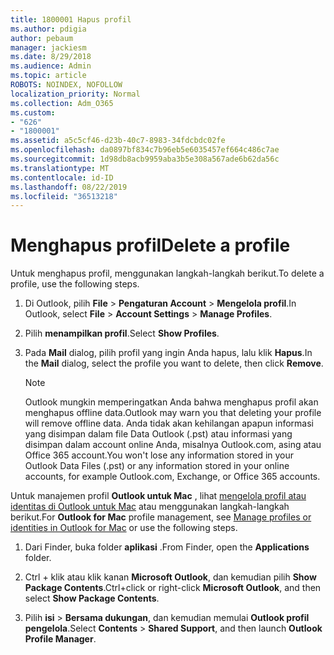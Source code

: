 ```yaml
---
title: 1800001 Hapus profil
ms.author: pdigia
author: pebaum
manager: jackiesm
ms.date: 8/29/2018
ms.audience: Admin
ms.topic: article
ROBOTS: NOINDEX, NOFOLLOW
localization_priority: Normal
ms.collection: Adm_O365
ms.custom:
- "626"
- "1800001"
ms.assetid: a5c5cf46-d23b-40c7-8983-34fdcbdc02fe
ms.openlocfilehash: da0897bf834c7b96eb5e6035457ef664c486c7ae
ms.sourcegitcommit: 1d98db8acb9959aba3b5e308a567ade6b62da56c
ms.translationtype: MT
ms.contentlocale: id-ID
ms.lasthandoff: 08/22/2019
ms.locfileid: "36513218"
---
```

# <a name="delete-a-profile"></a><span data-ttu-id="1b732-102">Menghapus profil</span><span class="sxs-lookup"><span data-stu-id="1b732-102">Delete a profile</span></span>

<span data-ttu-id="1b732-103">Untuk menghapus profil, menggunakan langkah-langkah berikut.</span><span class="sxs-lookup"><span data-stu-id="1b732-103">To delete a profile, use the following steps.</span></span>
  
1. <span data-ttu-id="1b732-104">Di Outlook, pilih **File** \> **Pengaturan Account** \> **Mengelola profil**.</span><span class="sxs-lookup"><span data-stu-id="1b732-104">In Outlook, select **File** \> **Account Settings** \> **Manage Profiles**.</span></span>

2. <span data-ttu-id="1b732-105">Pilih **menampilkan profil**.</span><span class="sxs-lookup"><span data-stu-id="1b732-105">Select **Show Profiles**.</span></span>

3. <span data-ttu-id="1b732-106">Pada **Mail** dialog, pilih profil yang ingin Anda hapus, lalu klik **Hapus**.</span><span class="sxs-lookup"><span data-stu-id="1b732-106">In the **Mail** dialog, select the profile you want to delete, then click **Remove**.</span></span>

    > [!NOTE]
    > <span data-ttu-id="1b732-107">Outlook mungkin memperingatkan Anda bahwa menghapus profil akan menghapus offline data.</span><span class="sxs-lookup"><span data-stu-id="1b732-107">Outlook may warn you that deleting your profile will remove offline data.</span></span> <span data-ttu-id="1b732-108">Anda tidak akan kehilangan apapun informasi yang disimpan dalam file Data Outlook (.pst) atau informasi yang disimpan dalam account online Anda, misalnya Outlook.com, asing atau Office 365 account.</span><span class="sxs-lookup"><span data-stu-id="1b732-108">You won't lose any information stored in your Outlook Data Files (.pst) or any information stored in your online accounts, for example Outlook.com, Exchange, or Office 365 accounts.</span></span>
  
<span data-ttu-id="1b732-109">Untuk manajemen profil **Outlook untuk Mac** , lihat [mengelola profil atau identitas di Outlook untuk Mac](https://support.office.com/article/fed2a955-74df-4a24-bef6-78a426958c4c.aspx) atau menggunakan langkah-langkah berikut.</span><span class="sxs-lookup"><span data-stu-id="1b732-109">For **Outlook for Mac** profile management, see [Manage profiles or identities in Outlook for Mac](https://support.office.com/article/fed2a955-74df-4a24-bef6-78a426958c4c.aspx) or use the following steps.</span></span>
  
1. <span data-ttu-id="1b732-110">Dari Finder, buka folder **aplikasi** .</span><span class="sxs-lookup"><span data-stu-id="1b732-110">From Finder, open the **Applications** folder.</span></span>

2. <span data-ttu-id="1b732-111">Ctrl + klik atau klik kanan **Microsoft Outlook**, dan kemudian pilih **Show Package Contents**.</span><span class="sxs-lookup"><span data-stu-id="1b732-111">Ctrl+click or right-click **Microsoft Outlook**, and then select **Show Package Contents**.</span></span>

3. <span data-ttu-id="1b732-112">Pilih **isi** \> **Bersama dukungan**, dan kemudian memulai **Outlook profil pengelola**.</span><span class="sxs-lookup"><span data-stu-id="1b732-112">Select **Contents** \> **Shared Support**, and then launch **Outlook Profile Manager**.</span></span>
